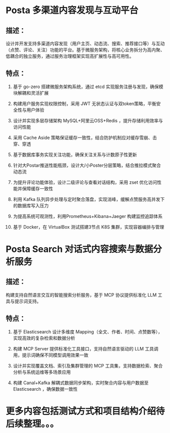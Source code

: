 # Posta 多渠道内容发现与互动平台
## 描述：
设计并开发支持多渠道内容发现（用户主页、动态流、搜索、推荐接口等）与互动（点赞、评论、关注）功能的平台。基于微服务架构，将核心业务拆分为高内聚、低耦合的独立服务，通过服务治理框架实现高扩展性与高可用性。

## 特点：
1. 基于 go-zero 搭建微服务架构系统，通过 etcd 实现服务注册与发现，确保模块解耦和灵活扩展

2. 构建用户服务实现权限控制，采用 JWT 无状态认证与双token策略，平衡安全性与用户体验

3. 设计并实现多层存储架构 MySQL+阿里云OSS+Redis ，提升存储利用效率与访问性能

4. 采用 Cache Aside 策略保证缓存一致性，结合防护机制应对缓存雪崩、击穿、穿透

5. 基于数据库事务实现关注功能，确保关注关系与计数原子性更新

6. 针对大Postar推送性能瓶颈，设计大/小Poster分层策略，结合推拉模式聚合动态流

7. 为提升评论功能体验，设计二级评论与查看对话结构，采用 zset 优化访问性能并保障缓存一致性

8. 利用 Kafka 队列异步处理与定时聚合落盘，实现消峰，缓解点赞服务高并发下的数据库写入压力

9. 为提高系统可观测性，利用Prometheus+Kibana+Jaeger 构建监控追踪体系

10. 基于 Docker，在 VirtualBox 测试搭建3节点 K8S 集群，实现容器编排与管理

# Posta Search 对话式内容搜索与数据分析服务
## 描述：
构建支持自然语言交互的智能搜索分析服务，基于 MCP 协议提供标准化 LLM 工具与提示词支持。

## 特点：
1. 基于 Elasticsearch 设计多维度 Mapping（全文、作者、时间、点赞数等），实现高效的复杂检索和数据分析

2. 构建 MCP Server 提供标准化工具接口，支持自然语言驱动的 LLM 工具调用，提示词确保不同模型调用效果一致

3. 设计并实现覆盖文档、索引及集群管理的 MCP 工具集，支持数据检索、聚合分析与系统运维等多场景应用

4. 构建 Canal+Kafka 解耦式数据同步架构，实时聚合内容与用户数据至 Elasticsearch ，确保数据一致性


# 更多内容包括测试方式和项目结构介绍待后续整理。。。
